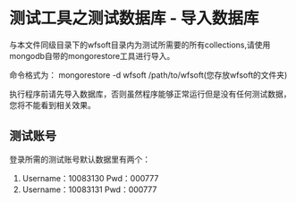 测试工具之测试数据库 - 导入数据库
======================================
 与本文件同级目录下的wfsoft目录内为测试所需要的所有collections,请使用mongodb自带的mongorestore工具进行导入。
  
 命令格式为：
  mongorestore -d wfsoft /path/to/wfsoft(您存放wfsoft的文件夹)

 执行程序前请先导入数据库，否则虽然程序能够正常运行但是没有任何测试数据，您将不能看到相关效果。

  
测试账号
------------------
登录所需的测试账号默认数据里有两个：
 1. Username：10083130 Pwd：000777
 2. Username：10083131 Pwd：000777
